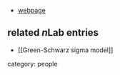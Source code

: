 

* [webpage](http://math.ucsd.edu/~jrabin/)

## related $n$Lab entries

* [[Green-Schwarz sigma model]]

category: people